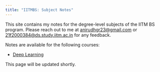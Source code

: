```yaml
---
title: "IITMBS: Subject Notes"
---
```


This site contains my notes for the degree-level subjects of the IITM BS program. Please reach out to me at anirudhgr23@gmail.com or 21f2000384@ds.study.iitm.ac.in for any feedback.

Notes are available for the following courses:
- [Deep Learning](deep-learning/index.md)

This page will be updated shortly.